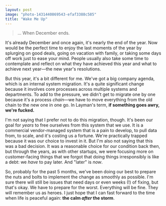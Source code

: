 ```yaml
---
layout: post
image: "photo-1431440869543-efaf3388c585"
title: "Wake Me Up"
---
```


> ... When December ends.

It's already December and once again, it's nearly the end of the year. Now would be the perfect time to enjoy the last moments of the year by splurging on good deals, going on vacation with family, or taking some days off work just to ease your mind. People usually also take some time to contemplate and reflect on what they have achieved this year and what to achieve next year—the new year's resolutions.

But this year, it's a bit different for me. We've got a big company agenda, which is an internal system migration. It's a quite significant change because it involves core processes across multiple systems and departments. To add to the pressure, we didn't get to migrate one by one because it's a process *chain*—we have to move everything from the old chain to the new one in one go. In Layman's term, **if something goes awry, we're fucked.**

I'm not saying that I prefer not to do this migration, though. It's been our goal for *years* to free ourselves from this system that we use. It is a commercial vendor-managed system that is a pain to develop, to pull data from, to scale, and it's costing us a fortune. We're practically trapped because it was our choice to invest in it. But I'm also not saying that this was a bad decision. It was a reasonable choice for our condition back then, but through the years, as with other startups, we were focusing more on customer-facing things that we forgot that doing things irresponsibly is like a debt: we *have* to pay later. And "later" is *now*.

So, probably for the past 5 months, we've been doing our best to prepare the nuts and bolts to implement the change as smoothly as possible. I'm sure there will still be issues that need days or even weeks (!) of fixing, but that's okay. We have to prepare for the worst. Everything will be fine. They will remember us as heroes. I just hope that I can fast forward to the time when life is peaceful again: **the calm *after* the storm**.
